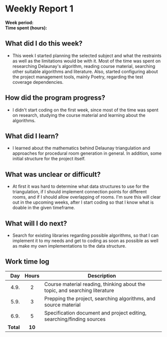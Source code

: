 # Weekly Report 1

**Week period:**  
**Time spent (hours):**  

## What did I do this week?
- This week I started planning the selected subject and what the restraints as well as the limitations would be with it. Most of the time was spent on researching Delaunay's algorithm, reading course material, searching other suitable algorithms and literature. Also, started configuring about the project management tools, mainly Poetry, regarding the test coverage dependencies. 

## How did the program progress?
- I didn't start coding on the first week, since most of the time was spent on research, studying the course material and learning about the algorithms.

## What did I learn?
- I learned about the mathematics behind Delaunay triangulation and approaches for procedural room generation in general. In addition, some initial structure for the project itself. 

## What was unclear or difficult?
- At first it was hard to determine what data structures to use for the triangulation, if I should implement connection points for different rooms, and if I should allow overlapping of rooms. I'm sure this will clear out in the upcoming weeks, after I start coding so that I know what is doable in the given timeframe.

## What will I do next?
- Search for existing libraries regarding possible algorithms, so that I can implement it to my needs and get to coding as soon as possible as well as make my own implementations to the data structure.

## Work time log
| Day | Hours | Description |
|----:|:-----:|-------------|
|  4.9.   |    2   |      Course material reading, thinking about the topic, and searching literature        |
|  5.9.   |    3   |     Prepping the project, searching algorithms, and source material    |  
|  6.9.   |   5    |      Specification document and project editing, searching/finding sources | 
| **Total** | **10** | |
